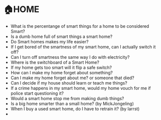 # 🏠HOME

- What is the percentange of smart things for a home to be considered Smart?
- Is a dumb home full of smart things a smart home?
- Do Smart homes makes my life easier?
- If I get bored of the smartness of my smart home, can I actually switch it off?
- Can I turn off smartness the same way I do with electricity?
- Where is the switchboard of a Smart Home?
- If my home gets too smart will it flip a safe switch?
- How can I make my home forget about something?
- Can I make my home forget about me? or someone that died?
- Can I decide if my house should learn or teach me things?
- If a crime happens in my smart home, would my home vouch for me if police start questioning it?
- Would a smart home stop me from making dumb things?
- Is a big home smarter than a small home? (by MickJongeling)
- When I buy a used smart home, do I have to retrain it? (by larrst)
-
